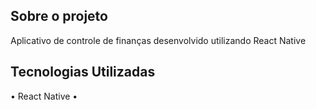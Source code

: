 ## Sobre o projeto
Aplicativo de controle de finanças desenvolvido utilizando React Native

## Tecnologias Utilizadas
• React Native
•